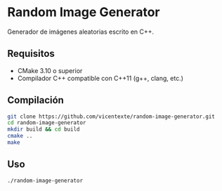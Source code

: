 # Random Image Generator

Generador de imágenes aleatorias escrito en C++.

## Requisitos

- CMake 3.10 o superior
- Compilador C++ compatible con C++11 (g++, clang, etc.)

## Compilación

```bash
git clone https://github.com/vicentexte/random-image-generator.git
cd random-image-generator
mkdir build && cd build
cmake ..
make
```

## Uso

```
./random-image-generator
```
